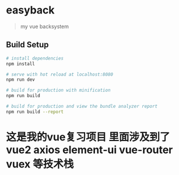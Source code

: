 # easyback

> my vue backsystem

## Build Setup

``` bash
# install dependencies
npm install

# serve with hot reload at localhost:8080
npm run dev

# build for production with minification
npm run build

# build for production and view the bundle analyzer report
npm run build --report
```
# 这是我的vue复习项目 里面涉及到了 vue2 axios element-ui vue-router vuex 等技术栈
